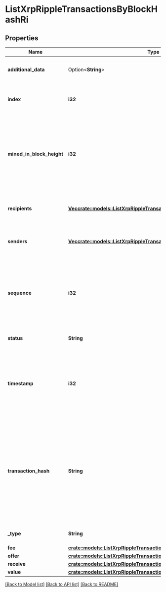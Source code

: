 # ListXrpRippleTransactionsByBlockHashRi

## Properties

Name | Type | Description | Notes
------------ | ------------- | ------------- | -------------
**additional_data** | Option<**String**> | Represents any additional data that may be needed. | [optional]
**index** | **i32** | Represents the index position of the transaction in the specific block. | 
**mined_in_block_height** | **i32** | Represents the hight of the block where this transaction was mined/confirmed for first time. The height is defined as the number of blocks in the blockchain preceding this specific block. | 
**recipients** | [**Vec<crate::models::ListXrpRippleTransactionsByBlockHashRiRecipients>**](ListXRPRippleTransactionsByBlockHashRI_recipients.md) | Represents an object of addresses that receive the transactions. | 
**senders** | [**Vec<crate::models::ListXrpRippleTransactionsByBlockHashRiSenders>**](ListXRPRippleTransactionsByBlockHashRI_senders.md) | Represents an object of addresses that provide the funds. | 
**sequence** | **i32** | Defines the transaction input's sequence as an integer, which is is used when transactions are replaced with newer versions before LockTime. | 
**status** | **String** | Defines the status of the transaction. | 
**timestamp** | **i32** | Defines the exact date/time in Unix Timestamp when this transaction was mined, confirmed or first seen in Mempool, if it is unconfirmed. | 
**transaction_hash** | **String** | Represents the same as `transactionId` for account-based protocols like Ethereum, while it could be different in UTXO-based protocols like Bitcoin. E.g., in UTXO-based protocols `hash` is different from `transactionId` for SegWit transactions. | 
**_type** | **String** | Defines the type of the transaction. | 
**fee** | [**crate::models::ListXrpRippleTransactionsByBlockHashRiFee**](ListXRPRippleTransactionsByBlockHashRI_fee.md) |  | 
**offer** | [**crate::models::ListXrpRippleTransactionsByBlockHashRiOffer**](ListXRPRippleTransactionsByBlockHashRI_offer.md) |  | 
**receive** | [**crate::models::ListXrpRippleTransactionsByBlockHashRiReceive**](ListXRPRippleTransactionsByBlockHashRI_receive.md) |  | 
**value** | [**crate::models::ListXrpRippleTransactionsByBlockHashRiValue**](ListXRPRippleTransactionsByBlockHashRI_value.md) |  | 

[[Back to Model list]](../README.md#documentation-for-models) [[Back to API list]](../README.md#documentation-for-api-endpoints) [[Back to README]](../README.md)


